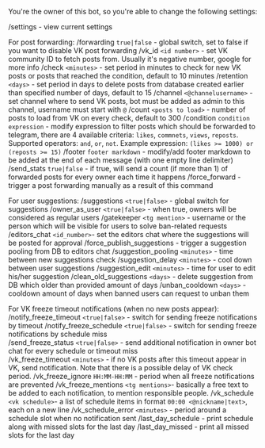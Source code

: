 You're the owner of this bot, so you're able to change the following settings:

/settings - view current settings

For post forwarding:
/forwarding `true|false` - global switch, set to false if you want to disable VK post forwarding
/vk\_id `<id number>` - set VK community ID to fetch posts from. Usually it's negative number, google for more info
/check `<minutes>` - set period in minutes to check for new VK posts or posts that reached the condition, default to 10 minutes
/retention `<days>` - set period in days to delete posts from database created earlier than specified number of days, default to 15
/channel `<@channelusername>` - set channel where to send VK posts, bot must be added as admin to this channel, username must start with `@`
/count `<posts to load>` - number of posts to load from VK on every check, default to 300
/condition `condition expression` - modify expression to filter posts which should be forwarded to telegram, there are 4 available criteria: `likes`, `commnets`, `views`, `reposts`. Supported operators: `and`, `or`, `not`. Example expression: `(likes >= 1000) or (reposts >= 15)`
/footer `footer markdown` - modify/add footer markdown to be added at the end of each message (with one empty line delimiter) 
/send\_stats `true|false` - if true, will send a count (if more than 1) of forwarded posts for every owner each time it happens 
/force\_forward - trigger a post forwarding manually as a result of this command

For user suggestions:
/suggestions `<true|false>` - global switch for suggestions
/owner\_as\_user `<true|false>` - when true, owners will be considered as regular users
/gatekeeper `<tg mention>` - username or the person which will be visible for users to solve ban-related requests
/editors\_chat `<id_number>`- set the editors chat where the suggestions will be posted for approval 
/force\_publish\_suggestions - trigger a suggestion pooling from DB to editors chat
/suggestion\_pooling `<minutes>` - time between new suggestions check
/suggestion\_delay `<minutes>` - cool down between user suggestions
/suggestion\_edit `<minutes>` - time for user to edit his/her suggestion
/clean\_old\_suggestions `<days>` - delete suggestion from DB which older than provided amount of days
/unban\_cooldown `<days>` - cooldown amount of days when banned users can request to unban them   

For VK freeze timeout notifications (when no new posts appear):
/notify\_freeze\_timeout `<true|false>` - switch for sending freeze notifications by timeout
/notify\_freeze\_schedule `<true|false>` - switch for sending freeze notifications by schedule miss  
/send\_freeze\_status `<true|false>` - send additional notification in owner bot chat for every schedule or timeout miss  
/vk\_freeze\_timeout `<minutes>` - if no VK posts after this timeout appear in VK, send notification. Note that there is a possible delay of VK check period.
/vk\_freeze\_ignore `HH:MM-HH:MM` - period when all freeze notifications are prevented
/vk\_freeze\_mentions `<tg mentions>`- basically a free text to be added to each notification, to mention responsible people. 
/vk\_schedule `<vk schedule>`- a list of schedule items in format `00:00 <@nickname|text>`, each on a new line
/vk\_schedule\_error `<minutes>` - period around a schedule slot when no notification sent
/last\_day\_schedule - print schedule along with missed slots for the last day
/last\_day\_missed - print all missed slots for the last day
